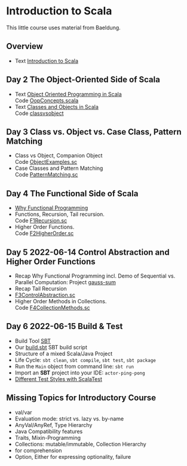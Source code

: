 # Introduction to Scala
This little course uses material from Baeldung.

## Overview
* Text [Introduction to Scala](https://www.baeldung.com/scala/scala-intro)
## Day 2 The Object-Oriented Side of Scala
* Text [Object Oriented Programming in Scala](https://www.baeldung.com/scala/oop-intro)<br>
  Code [OopConcepts.scala](https://github.com/Baeldung/scala-tutorials/blob/master/scala-core-oop/src/main/scala/com/baeldung/scala/oopinscala/OopConcepts.scala)
* Text [Classes and Objects in Scala](https://www.baeldung.com/scala/classes-objects)<br>
  Code [classvsobject](https://github.com/Baeldung/scala-tutorials/tree/master/scala-core-oop/src/main/scala/com/baeldung/scala/classvsobject)

## Day 3 Class vs. Object vs. Case Class, Pattern Matching
* Class vs Object, Companion Object<br>Code [ObjectExamples.sc](src/main/scala/classvsobject/ObjectExamples.sc)
* Case Classes and Pattern Matching<br>
  Code [PatternMatching.sc](src/main/scala/patternmatching/PatternMatching.sc)


## Day 4 The Functional Side of Scala
* [Why Functional Programming](src/main/scala/functions/F0WhyFunctional.md)
* Functions, Recursion, Tail recursion.<br>Code [F1Recursion.sc](src/main/scala/functions/F1Recursion.sc)
* Higher Order Functions.<br>Code [F2HigherOrder.sc](src/main/scala/functions/F2HigherOrder.sc)

## Day 5 2022-06-14 Control Abstraction and Higher Order Functions
* Recap Why Functional Programming incl. Demo of Sequential vs. Parallel Computation: Project [gauss-sum](../../../gauss-sum/)
* Recap Tail Recursion
* [F3ControlAbstraction.sc](src/main/scala/functions/F3ControlAbstraction.sc)
* Higher Order Methods in Collections.<br>Code [F4CollectionMethods.sc](src/main/scala/functions/F4CollectionMethods.sc)

## Day 6 2022-06-15 Build & Test
* Build Tool [SBT](https://www.scala-sbt.org/)
* Our [build.sbt](build.sbt) SBT build script
* Structure of a mixed Scala/Java Project
* Life Cycle: `sbt clean`, `sbt compile`, `sbt test`, `sbt package` 
* Run the `Main` object from command line: `sbt run`
* Import an **SBT** project into your IDE: `actor-ping-pong`
* [Different Test Styles with ScalaTest](src/test/scala/testDemo/)

## Missing Topics for Introductory Course
* val/var
* Evaluation mode: strict vs. lazy vs. by-name
* AnyVal/AnyRef, Type Hierarchy
* Java Compatibility features
* Traits, Mixin-Programming
* Collections: mutable/immutable, Collection Hierarchy
* for comprehension
* Option, Either for expressing optionality, failure

